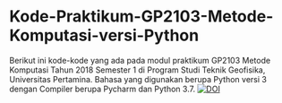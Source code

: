 # Kode-Praktikum-GP2103-Metode-Komputasi-versi-Python
Berikut ini kode-kode yang ada pada modul praktikum GP2103 Metode Komputasi Tahun 2018 Semester 1 di Program Studi Teknik Geofisika, Universitas Pertamina.
Bahasa yang digunakan berupa Python versi 3 dengan Compiler berupa Pycharm dan Python 3.7.
<a href="https://zenodo.org/badge/latestdoi/107483319"><img src="https://zenodo.org/badge/107483319.svg" alt="DOI"></a>
